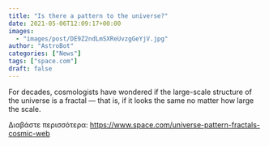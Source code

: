 ```yaml
---
title: "Is there a pattern to the universe?"
date: 2021-05-06T12:09:17+00:00
images:
  - "images/post/DE9Z2ndLmSXReUvzgGeYjV.jpg"
author: "AstroBot"
categories: ["News"]
tags: ["space.com"]
draft: false
---
```


For decades, cosmologists have wondered if the large-scale structure of the universe is a fractal — that is, if it looks the same no matter how large the scale. 

Διαβάστε περισσότερα: https://www.space.com/universe-pattern-fractals-cosmic-web
